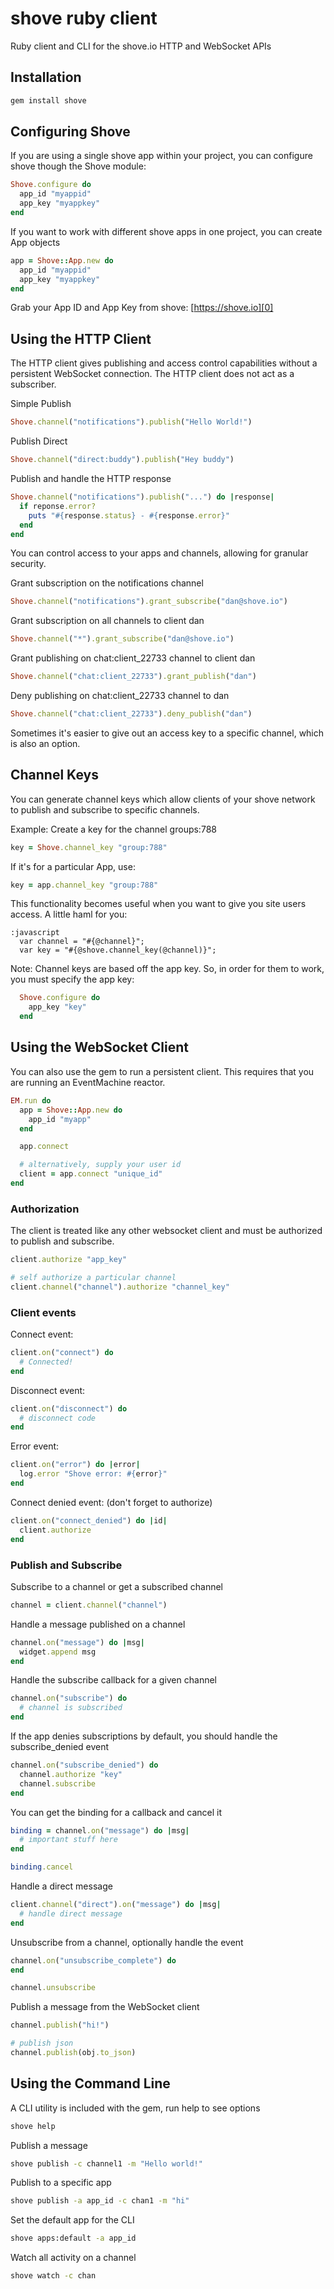 shove ruby client
=================
Ruby client and CLI for the shove.io HTTP and WebSocket APIs

<a name="installation"></a>
Installation
------------

```bash
gem install shove
```

<a name="configuration"></a>
Configuring Shove
-----------------

If you are using a single shove app within your project, you can configure
shove though the Shove module:

```ruby
Shove.configure do
  app_id "myappid"
  app_key "myappkey"
end
```

If you want to work with different shove apps in one project, you can 
create App objects

```ruby
app = Shove::App.new do
  app_id "myappid"
  app_key "myappkey"
end
```

Grab your App ID and App Key from shove: [https://shove.io][0]

<a name="http_client"></a>
Using the HTTP Client
---------------------
The HTTP client gives publishing and access control capabilities without
a persistent WebSocket connection.  The HTTP client does not act as a subscriber.

Simple Publish

```ruby
Shove.channel("notifications").publish("Hello World!")
```

Publish Direct

```ruby
Shove.channel("direct:buddy").publish("Hey buddy")
```

Publish and handle the HTTP response

```ruby
Shove.channel("notifications").publish("...") do |response|
  if reponse.error?
    puts "#{response.status} - #{response.error}"
  end
end
```

You can control access to your apps and channels, allowing for
granular security.

Grant subscription on the notifications channel

```ruby
Shove.channel("notifications").grant_subscribe("dan@shove.io")
```

Grant subscription on all channels to client dan

```ruby
Shove.channel("*").grant_subscribe("dan@shove.io")
```

Grant publishing on chat:client_22733 channel to client dan

```ruby
Shove.channel("chat:client_22733").grant_publish("dan")
```

Deny publishing on chat:client_22733 channel to dan

```ruby
Shove.channel("chat:client_22733").deny_publish("dan")
```

Sometimes it's easier to give out an access key to a specific
channel, which is also an option.

<a name="channel_keys"></a>
Channel Keys
------------
You can generate channel keys which allow clients of
your shove network to publish and subscribe to specific
channels.

Example: Create a key for the channel groups:788

```ruby
key = Shove.channel_key "group:788"
```

If it's for a particular App, use:

```ruby
key = app.channel_key "group:788"
```

This functionality becomes useful when you want to give
you site users access.  A little haml for you:

```haml
:javascript
  var channel = "#{@channel}";
  var key = "#{@shove.channel_key(@channel)}";
```

Note: Channel keys are based off the app key.  So, in order for
them to work, you must specify the app key:

```ruby
  Shove.configure do
    app_key "key"
  end
```

<a name="websocket_client"></a>
Using the WebSocket Client
--------------------------
You can also use the gem to run a persistent client.  This
requires that you are running an EventMachine reactor.

```ruby
EM.run do
  app = Shove::App.new do
    app_id "myapp"
  end

  app.connect

  # alternatively, supply your user id
  client = app.connect "unique_id"
end
```

### Authorization
The client is treated like any other websocket
client and must be authorized to publish and subscribe.

```ruby
client.authorize "app_key"

# self authorize a particular channel
client.channel("channel").authorize "channel_key"
```

### Client events

Connect event:

```ruby
client.on("connect") do
  # Connected!
end
```

Disconnect event:

```ruby
client.on("disconnect") do
  # disconnect code
end
```

Error event:

```ruby
client.on("error") do |error|
  log.error "Shove error: #{error}"
end
```

Connect denied event: (don't forget to authorize)

```ruby
client.on("connect_denied") do |id|
  client.authorize
end
```

### Publish and Subscribe

Subscribe to a channel or get a subscribed channel

```ruby
channel = client.channel("channel")
```

Handle a message published on a channel

```ruby
channel.on("message") do |msg|
  widget.append msg
end
```

Handle the subscribe callback for a given channel

```ruby
channel.on("subscribe") do
  # channel is subscribed
end
```

If the app denies subscriptions by default, you should
handle the subscribe_denied event

```ruby
channel.on("subscribe_denied") do
  channel.authorize "key"
  channel.subscribe
end
```

You can get the binding for a callback and cancel it

```ruby
binding = channel.on("message") do |msg|
  # important stuff here
end

binding.cancel
```

Handle a direct message

```ruby
client.channel("direct").on("message") do |msg|
  # handle direct message
end
```

Unsubscribe from a channel, optionally handle the event

```ruby
channel.on("unsubscribe_complete") do
end

channel.unsubscribe
```

Publish a message from the WebSocket client

```ruby
channel.publish("hi!")

# publish json
channel.publish(obj.to_json)
```

Using the Command Line
----------------------

A CLI utility is included with the gem, run help to see options

```bash
shove help
```

Publish a message

```bash
shove publish -c channel1 -m "Hello world!"
```

Publish to a specific app

```bash
shove publish -a app_id -c chan1 -m "hi"
```

Set the default app for the CLI

```bash
shove apps:default -a app_id
```

Watch all activity on a channel

```bash
shove watch -c chan
```

[0]: https://shove.io
[1]: https://shove.io